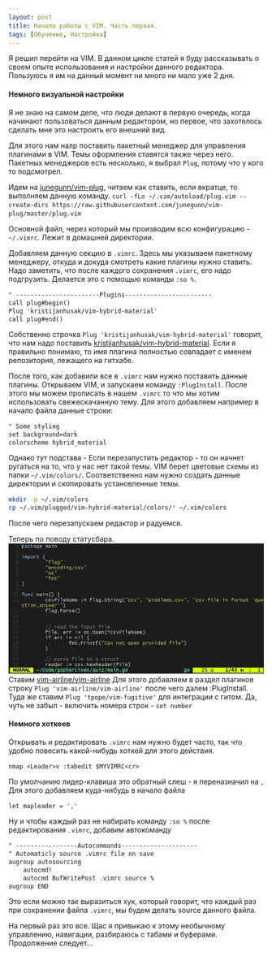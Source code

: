 ```yaml
---
layout: post
title: Начало работы с VIM. Часть первая.
tags: [Обучение, Настройка]
---
```


Я решил перейти на VIM. В данном цикле статей я буду рассказывать о своем опыте использования и настройки данного редактора.
Пользуюсь я им на данный момент ни много ни мало уже 2 дня.

#### Немного визуальной настройки
Я не знаю на самом деле, что люди делают в первую очередь, когда начинают пользоваться данным редактором, но первое, что захотелось сделать мне это настроить его внешний вид.

Для этого нам налр поставить пакетный менеджер для управления плагинами в VIM. Темы оформления ставятся также через него. 
Пакетных менеджеров есть несколько, я выбрал `Plug`, потому что у кого то подсмотрел.

Идем на [junegunn/vim-plug](https://github.com/junegunn/vim-plug), читаем как ставить, если вкратце, то
выполняем данную команду.
`curl -fLo ~/.vim/autoload/plug.vim --create-dirs https://raw.githubusercontent.com/junegunn/vim-plug/master/plug.vim`

Основной файл, через который мы производим всю конфигурацию - `~/.vimrc`. Лежит в домашней директории.

Добавляем данную секцию в `.vimrc`.
Здесь мы указываем пакетному менеджеру, откуда и докуда смотреть какие плагины нужно ставить.
Надо заметить, что после каждого сохранения `.vimrc`, его надо подгрузить. Делается это с помощью команды `:so %`.

```vimscript
" -----------------------Plugins------------------------
call plug#begin()
Plug 'kristijanhusak/vim-hybrid-material'
call plug#end()
```

Собственно строчка `Plug 'kristijanhusak/vim-hybrid-material'` говорит, что нам надо поставить [kristijanhusak/vim-hybrid-material](https://github.com/kristijanhusak/vim-hybrid-material). Если я правильно понимаю, то имя плагина полностью совпадает с именем репозитория, лежащего на гитхабе.

После того, как добавили все в `.vimrc` нам нужно поставить данные плагины.
Открываем VIM, и запускаем команду `:PlugInstall`. 
После этого мы можем прописать в нашем `.vimrc` то что мы хотим использовать свежескачанную тему. Для этого добавляем например в начало файла данные строки:
```vimscript
" Some styling
set background=dark
colorscheme hybrid_material
```
Однако тут подстава - Если перезапустить редактор - то он начнет ругаться на то, что у нас нет такой темы. VIM берет цветовые схемы из папки `~/.vim/colors/`. Соответственно нам нужно создать данные директории и скопировать установленные темы.

```bash
mkdir -p ~/.vim/colors
cp ~/.vim/plugged/vim-hybrid-material/colors/* ~/.vim/colors
```

После чего перезапускаем редактор и радуемся.

Теперь по поводу статусбара.
![GitHub Logo](../assets/img/vim-small-with-statusbar.PNG)
Ставим [vim-airline/vim-airline](https://github.com/vim-airline/vim-airline)
Для этого добавляем в раздел плагинов строку
`Plug 'vim-airline/vim-airline'` после чего далем :PlugInstall.
Туда же ставим `Plug 'tpope/vim-fugitive'` для интеграции с гитом.
Да, чуть не забыл - включить номера строк - `set number`

#### Немного хоткеев
Открывать и редактировать `.vimrc` нам нужно будет часто, так что удобно повесить какой-нибудь хоткей для этого действия.
```
nmap <Leader>v :tabedit $MYVIMRC<cr>
```
По умолчанию лидер-клавиша это обратный слеш - я переназначил на `,`
Для этого добавляем куда-нибудь в начало файла 
```
let mapleader = ','
```

Ну и чтобы каждый раз не набирать команду `:so %` после редактирования `.vimrc`, добавим автокоманду
```vimscript
" -----------------Autocommands---------------------
" Automaticly source .vimrc file on save
augroup autosourcing
	autocmd!
	autocmd BufWritePost .vimrc source %
augroup END
```
Это если можно так выразиться хук, который говорит, что каждый раз при сохранении файла `.vimrc`, мы будем делать source данного файла.

На первый раз это все. Щас я привыкаю к этому необычному управлению, навигации, разбираюсь с табами и буферами.
Продолжение следует...

